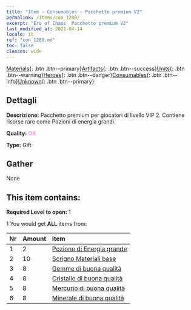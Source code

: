 ```yaml
---
title: "Item - Consumables - Pacchetto premium V2"
permalink: /Items/con_1280/
excerpt: "Era of Chaos  Pacchetto premium V2"
last_modified_at: 2021-04-14
locale: it
ref: "con_1280.md"
toc: false
classes: wide
---
```

 [Materials](/it/Items/){: .btn .btn--primary}[Artifacts](/it/Items/Artifacts/){: .btn .btn--success}[Units](/it/Items/Units/){: .btn .btn--warning}[Heroes](/it/Items/Heroes/){: .btn .btn--danger}[Consumables](/it/Items/Consumables/){: .btn .btn--info}[Unknown](/it/Items/Unknown/){: .btn .btn--primary}

## Dettagli
 **Descrizione:** Pacchetto premium per giocatori di livello VIP 2. Contiene risorse rare come Pozioni di energia grandi.

 **Quality:** <span style="color: #DA70D6">OK</span>

 **Type:** Gift

## Gather

  None

## This item contains:

 **Required Level to open:** 1

 1 You would get **ALL** items  from:

  | Nr | Amount |     Item    |
  |:---|:-------|:------------|
  | 1 | 2 | [Pozione di Energia grande](/it/Items/con_706/) | 
  | 2 | 10 | [Scrigno Materiali base](/it/Items/con_756/) | 
  | 3 | 8 | [Gemme di buona qualità](/it/Items/mat_16/) | 
  | 4 | 8 | [Cristallo di buona qualità](/it/Items/mat_17/) | 
  | 5 | 8 | [Mercurio di buona qualità](/it/Items/mat_14/) | 
  | 6 | 8 | [Minerale di buona qualità](/it/Items/mat_12/) | 
